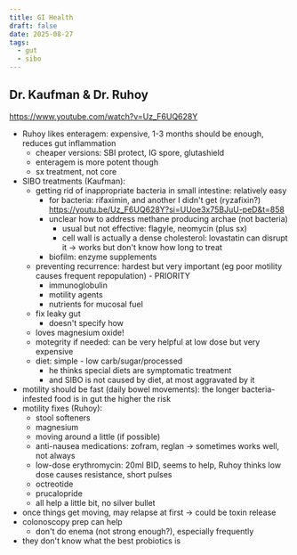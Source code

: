 ```yaml
---
title: GI Health
draft: false
date: 2025-08-27
tags:
  - gut
  - sibo
---
```

## Dr. Kaufman & Dr. Ruhoy
https://www.youtube.com/watch?v=Uz_F6UQ628Y
- Ruhoy likes enteragem: expensive, 1-3 months should be enough, reduces gut inflammation
	- cheaper versions: SBI protect, IG spore, glutashield
	- enteragem is more potent though
	- sx treatment, not core
- SIBO treatments (Kaufman):
	- getting rid of inappropriate bacteria in small intestine: relatively easy
		- for bacteria: rifaximin, and another I didn't get (ryzafixin?) https://youtu.be/Uz_F6UQ628Y?si=UUoe3x75BJuU-peD&t=858
		- unclear how to address methane producing archae (not bacteria)
			- usual but not effective: flagyle, neomycin (plus sx)
			- cell wall is actually a dense cholesterol: lovastatin can disrupt it → works but don't know how long to treat
		- biofilm: enzyme supplements
	- preventing recurrence: hardest but very important (eg poor motility causes frequent repopulation) - PRIORITY
		- immunoglobulin
		- motility agents
		- nutrients for mucosal fuel
	- fix leaky gut
		- doesn't specify how
	- loves magnesium oxide!
	- motegrity if needed: can be very helpful at low dose but very expensive
	- diet: simple - low carb/sugar/processed
		- he thinks special diets are symptomatic treatment
		- and SIBO is not caused by diet, at most aggravated by it
- motility should be fast (daily bowel movements): the longer bacteria-infested food is in gut the higher the risk 
- motility fixes (Ruhoy):
	- stool softeners
	- magnesium
	- moving around a little (if possible)
	- anti-nausea medications: zofram, reglan → sometimes works well, not always
	- low-dose erythromycin: 20ml BID, seems to help, Ruhoy thinks low dose causes resistance, short pulses
	- octreotide
	- prucalopride
	- all help a little bit, no silver bullet
- once things get moving, may relapse at first → could be toxin release
- colonoscopy prep can help
	- don't do enema (not strong enough?), especially frequently
- they don't know what the best probiotics is
